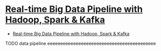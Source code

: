 # [Real-time Big Data Pipeline with Hadoop, Spark & Kafka](https://www.whizlabs.com/blog/real-time-big-data-pipeline/)

- [Real-time Big Data Pipeline with Hadoop, Spark & Kafka](#real-time-big-data-pipeline-with-hadoop-spark--kafka)

















TODO data pipeline eeeeeeeeeeeeeeeeeeeeeeeeeeeeeeeeeeeeeeeeee